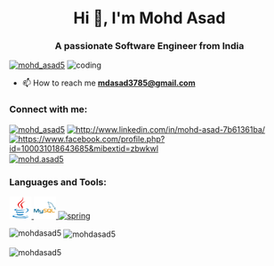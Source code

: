 <h1 align="center">Hi 👋, I'm Mohd Asad</h1>
<h3 align="center">A passionate Software Engineer from India</h3>

<img align="right" alt="coding" width="400" src="https://i.pinimg.com/originals/54/e3/7d/54e37d8074ebcde1d96c77d7b2a7f310.gif">

<p align="left"> <a href="https://twitter.com/mohd_asad5" target="blank"><img src="https://img.shields.io/twitter/follow/mohd_asad5?logo=twitter&style=for-the-badge" alt="mohd_asad5" /></a> </p>

- 📫 How to reach me **mdasad3785@gmail.com**

<h3 align="left">Connect with me:</h3>
<p align="left">
<a href="https://twitter.com/mohd_asad5" target="blank"><img align="center" src="https://raw.githubusercontent.com/rahuldkjain/github-profile-readme-generator/master/src/images/icons/Social/twitter.svg" alt="mohd_asad5" height="30" width="40" /></a>
<a href="https://linkedin.com/in/http://www.linkedin.com/in/mohd-asad-7b61361ba/" target="blank"><img align="center" src="https://raw.githubusercontent.com/rahuldkjain/github-profile-readme-generator/master/src/images/icons/Social/linked-in-alt.svg" alt="http://www.linkedin.com/in/mohd-asad-7b61361ba/" height="30" width="40" /></a>
<a href="https://fb.com/https://www.facebook.com/profile.php?id=100031018643685&mibextid=zbwkwl" target="blank"><img align="center" src="https://raw.githubusercontent.com/rahuldkjain/github-profile-readme-generator/master/src/images/icons/Social/facebook.svg" alt="https://www.facebook.com/profile.php?id=100031018643685&mibextid=zbwkwl" height="30" width="40" /></a>
<a href="https://instagram.com/mohd.asad5" target="blank"><img align="center" src="https://raw.githubusercontent.com/rahuldkjain/github-profile-readme-generator/master/src/images/icons/Social/instagram.svg" alt="mohd.asad5" height="30" width="40" /></a>
</p>

<h3 align="left">Languages and Tools:</h3>
<p align="left"> <a href="https://www.java.com" target="_blank" rel="noreferrer"> <img src="https://raw.githubusercontent.com/devicons/devicon/master/icons/java/java-original.svg" alt="java" width="40" height="40"/> </a> <a href="https://www.mysql.com/" target="_blank" rel="noreferrer"> <img src="https://raw.githubusercontent.com/devicons/devicon/master/icons/mysql/mysql-original-wordmark.svg" alt="mysql" width="40" height="40"/> </a> <a href="https://spring.io/" target="_blank" rel="noreferrer"> <img src="https://www.vectorlogo.zone/logos/springio/springio-icon.svg" alt="spring" width="40" height="40"/> </a> </p>

<p><img align="left" src="https://github-readme-stats.vercel.app/api/top-langs?username=mohdasad5&show_icons=true&locale=en&layout=compact" alt="mohdasad5" /></p>

<p>&nbsp;<img align="center" src="https://github-readme-stats.vercel.app/api?username=mohdasad5&show_icons=true&locale=en" alt="mohdasad5" /></p>

<p><img align="center" src="https://github-readme-streak-stats.herokuapp.com/?user=mohdasad5&" alt="mohdasad5" /></p>




